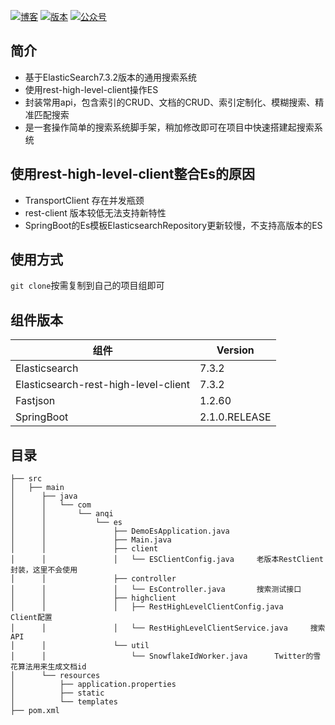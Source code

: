 <a href="https://www.cnblogs.com/haixiang/p/11078875.html"><img src="https://img.shields.io/badge/博客-Haixiang-important" alt="博客"></a>
<a href="#"><img src="https://img.shields.io/badge/版本-1.0-brightgreen.svg" alt="版本"></a>
<a href="#"><img src="https://img.shields.io/badge/公众号-Java后端架构充电宝-blue.svg" alt="公众号"></a>

## 简介
+ 基于ElasticSearch7.3.2版本的通用搜索系统
+ 使用rest-high-level-client操作ES
+ 封装常用api，包含索引的CRUD、文档的CRUD、索引定制化、模糊搜索、精准匹配搜索
+ 是一套操作简单的搜索系统脚手架，稍加修改即可在项目中快速搭建起搜索系统

## 使用rest-high-level-client整合Es的原因
+ TransportClient 存在并发瓶颈
+ rest-client 版本较低无法支持新特性
+ SpringBoot的Es模板ElasticsearchRepository更新较慢，不支持高版本的ES

## 使用方式
`git clone`按需复制到自己的项目组即可

## 组件版本
| 组件                     | Version       |
| ------------------------ | ------------- |
| Elasticsearch            | 7.3.2         |
| Elasticsearch-rest-high-level-client | 7.3.2         |
| Fastjson                 | 1.2.60        |
| SpringBoot               | 2.1.0.RELEASE |



## 目录
```
├── src
│   ├── main
│      ├── java
│      │   └── com
│      │       └── anqi
│      │           └── es
│      │               ├── DemoEsApplication.java
│      │               ├── Main.java
│      │               ├── client
│      │               │   └── ESClientConfig.java     老版本RestClient封装，这里不会使用
│      │               ├── controller
│      │               │   └── EsController.java       搜索测试接口
│      │               ├── highclient
│      │               │   ├── RestHighLevelClientConfig.java      Client配置
│      │               │   └── RestHighLevelClientService.java     搜索API
│      │               └── util
│      │                   └── SnowflakeIdWorker.java      Twitter的雪花算法用来生成文档id
│      └── resources
│          ├── application.properties
│          ├── static
│          └── templates
├── pom.xml
```